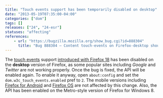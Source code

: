 ```yaml
---
title: "Touch events support has been temporarily disabled on desktop"
date: "2013-05-19T07:35:00-04:00"
categories: ["dom"]
tags: []
releases: ["24", "24-esr"]
statuses: "affecting"
references:
    - url: "https://bugzilla.mozilla.org/show_bug.cgi?id=888304"
      title: "Bug 888304 – Content touch-events on Firefox-desktop should be disabled until we can support them properly"
---
```

The [touch events](https://developer.mozilla.org/docs/Web/Guide/API/DOM/Events/Touch_events) support [introduced with Firefox 18](https://www.fxsitecompat.dev/en-CA/docs/2012/moztouch-events-were-removed-in-favour-of-the-standard-touch-events/) has been disabled on the **desktop** version of Firefox, as some popular sites including *Google* and *Twitter* are not working properly. Once the bug is fixed, the API will be enabled again. To enable it anyway, open `about:config` and set the `dom.w3c_touch_events.enabled` pref to `2`. The mobile versions including [Firefox for Android](https://developer.mozilla.org/docs/Mozilla/Firefox_for_Android) and [Firefox OS](https://developer.mozilla.org/docs/Mozilla/Firefox_OS) are not affected by this change. Also, the API has been enabled on the Metro-style version of Firefox for Windows 8.
